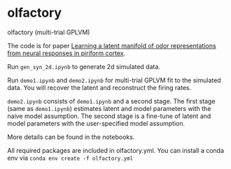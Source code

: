 # olfactory
olfactory (multi-trial GPLVM)

The code is for paper [Learning a latent manifold of odor representations from neural responses in piriform cortex](https://proceedings.neurips.cc/paper/2018/file/17b3c7061788dbe82de5abe9f6fe22b3-Paper.pdf).

Run ``gen_syn_2d.ipynb`` to generate 2d simulated data.

Run ``demo1.ipynb`` and ``demo2.ipynb`` for multi-trial GPLVM fit to the simulated data. You will recover the latent and reconstruct the firing rates. 

``demo2.ipynb`` consists of ``demo1.ipynb`` and a second stage. The first stage (same as ``demo1.ipynb``) estimates latent and model parameters with the naive model assumption. The second stage is a fine-tune of latent and model parameters with the user-specified model assumption. 

More details can be found in the notebooks.

All required packages are included in olfactory.yml. You can install a conda env via
``conda env create -f olfactory.yml``
